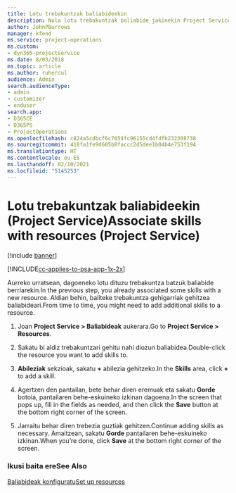 ```yaml
---
title: Lotu trebakuntzak baliabideekin
description: Nola lotu trebakuntzak baliabide jakinekin Project Service-n
author: JohnPBurrows
manager: kfend
ms.service: project-operations
ms.custom:
- dyn365-projectservice
ms.date: 8/03/2018
ms.topic: article
ms.author: ruhercul
audience: Admin
search.audienceType:
- admin
- customizer
- enduser
search.app:
- D365CE
- D365PS
- ProjectOperations
ms.openlocfilehash: c824a5cdbcf6c7654fc96155cd4fdfb232308738
ms.sourcegitcommit: 418fa1fe9d605b8faccc2d5dee1b04b4e753f194
ms.translationtype: HT
ms.contentlocale: eu-ES
ms.lasthandoff: 02/10/2021
ms.locfileid: "5145253"
---
```

# <a name="associate-skills-with-resources-project-service"></a><span data-ttu-id="35c69-103">Lotu trebakuntzak baliabideekin (Project Service)</span><span class="sxs-lookup"><span data-stu-id="35c69-103">Associate skills with resources (Project Service)</span></span>

[!include [banner](../includes/psa-now-project-operations.md)]

[!INCLUDE[cc-applies-to-psa-app-1x-2x](../includes/cc-applies-to-psa-app-1x-2x.md)]

<span data-ttu-id="35c69-104">Aurreko urratsean, dagoeneko lotu dituzu trebakuntza batzuk baliabide berriarekin.</span><span class="sxs-lookup"><span data-stu-id="35c69-104">In the previous step, you already associated some skills with  a new resource.</span></span> <span data-ttu-id="35c69-105">Aldian behin, baliteke trebakuntza gehigarriak gehitzea baliabideari.</span><span class="sxs-lookup"><span data-stu-id="35c69-105">From time to time, you might need to add additional skills to a resource.</span></span>  
  
1.  <span data-ttu-id="35c69-106">Joan **Project Service > Baliabideak** aukerara.</span><span class="sxs-lookup"><span data-stu-id="35c69-106">Go to **Project Service > Resources**.</span></span>  
  
2.  <span data-ttu-id="35c69-107">Sakatu bi aldiz trebakuntzari gehitu nahi diozun baliabidea.</span><span class="sxs-lookup"><span data-stu-id="35c69-107">Double-click the resource you want to add skills to.</span></span>  
  
3.  <span data-ttu-id="35c69-108">**Abileziak** sekzioak, sakatu **+** abilezia gehitzeko.</span><span class="sxs-lookup"><span data-stu-id="35c69-108">In the **Skills** area, click **+** to add a skill.</span></span>  
  
4.  <span data-ttu-id="35c69-109">Agertzen den pantailan, bete behar diren eremuak eta sakatu **Gorde** botoia, pantailaren behe-eskuineko izkinan dagoena.</span><span class="sxs-lookup"><span data-stu-id="35c69-109">In the screen that pops up, fill in the fields as needed, and then click the **Save** button at the bottom right corner of the screen.</span></span>  
  
5.  <span data-ttu-id="35c69-110">Jarraitu behar diren trebezia guztiak gehitzen.</span><span class="sxs-lookup"><span data-stu-id="35c69-110">Continue adding skills as necessary.</span></span> <span data-ttu-id="35c69-111">Amaitzean, sakatu **Gorde** pantailaren behe-eskuineko izkinan.</span><span class="sxs-lookup"><span data-stu-id="35c69-111">When you’re done, click **Save** at the bottom right corner of the screen.</span></span>  
  
### <a name="see-also"></a><span data-ttu-id="35c69-112">Ikusi baita ere</span><span class="sxs-lookup"><span data-stu-id="35c69-112">See Also</span></span>  
 [<span data-ttu-id="35c69-113">Baliabideak konfiguratu</span><span class="sxs-lookup"><span data-stu-id="35c69-113">Set up resources</span></span>](../psa/set-up-resources.md)
